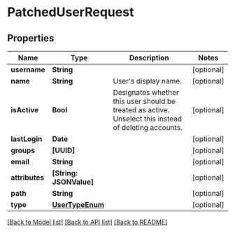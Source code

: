 # PatchedUserRequest

## Properties
Name | Type | Description | Notes
------------ | ------------- | ------------- | -------------
**username** | **String** |  | [optional] 
**name** | **String** | User&#39;s display name. | [optional] 
**isActive** | **Bool** | Designates whether this user should be treated as active. Unselect this instead of deleting accounts. | [optional] 
**lastLogin** | **Date** |  | [optional] 
**groups** | **[UUID]** |  | [optional] 
**email** | **String** |  | [optional] 
**attributes** | **[String: JSONValue]** |  | [optional] 
**path** | **String** |  | [optional] 
**type** | [**UserTypeEnum**](UserTypeEnum.md) |  | [optional] 

[[Back to Model list]](../README.md#documentation-for-models) [[Back to API list]](../README.md#documentation-for-api-endpoints) [[Back to README]](../README.md)


